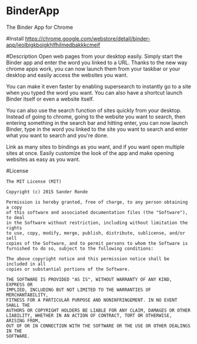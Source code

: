 # BinderApp
The Binder App for Chrome

#Install
https://chrome.google.com/webstore/detail/binder-app/jeolbigkboigkhlfhilmedbakkkcmeif

#Description
Open web pages from your desktop easily. Simply start the Binder app and enter the word you linked to a URL. Thanks to the new way chrome apps work, you can now launch them from your taskbar or your desktop and easily access the websites you want.

You can make it even faster by enabling supersearch to instantly go to a site when you typed the word you want. You can also have a shortcut launch Binder itself or even a website itself.

You can also use the search function of sites quickly from your desktop. Instead of going to chrome, going to the website you want to search, then entering something in the search bar and hitting enter, you can now launch Binder, type in the word you linked to the site you want to search and enter what you want to search and you're done.

Link as many sites to bindings as you want, and if you want open multiple sites at once. Easily customize the look of the app and make opening websites as easy as you want.

#License
```
The MIT License (MIT)

Copyright (c) 2015 Sander Ronde

Permission is hereby granted, free of charge, to any person obtaining a copy
of this software and associated documentation files (the "Software"), to deal
in the Software without restriction, including without limitation the rights
to use, copy, modify, merge, publish, distribute, sublicense, and/or sell
copies of the Software, and to permit persons to whom the Software is
furnished to do so, subject to the following conditions:

The above copyright notice and this permission notice shall be included in all
copies or substantial portions of the Software.

THE SOFTWARE IS PROVIDED "AS IS", WITHOUT WARRANTY OF ANY KIND, EXPRESS OR
IMPLIED, INCLUDING BUT NOT LIMITED TO THE WARRANTIES OF MERCHANTABILITY,
FITNESS FOR A PARTICULAR PURPOSE AND NONINFRINGEMENT. IN NO EVENT SHALL THE
AUTHORS OR COPYRIGHT HOLDERS BE LIABLE FOR ANY CLAIM, DAMAGES OR OTHER
LIABILITY, WHETHER IN AN ACTION OF CONTRACT, TORT OR OTHERWISE, ARISING FROM,
OUT OF OR IN CONNECTION WITH THE SOFTWARE OR THE USE OR OTHER DEALINGS IN THE
SOFTWARE.
```
